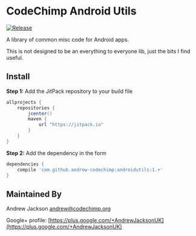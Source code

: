 # CodeChimp Android Utils

[![Release](https://img.shields.io/github/release/andrew-codechimp/androidutils.svg?label=JitPack)](https://jitpack.io/#andrew-codechimp/androidutils)

A library of common misc code for Android apps.

This is not designed to be an everything to everyone lib, just the bits I find useful.

## Install

**Step 1:** Add the JitPack repository to your build file
```groovy
allprojects {
    repositories {
        jcenter()
        maven {
            url "https://jitpack.io"
        }
    }
}
```

**Step 2:** Add the dependency in the form
```groovy
dependencies {
    compile 'com.github.andrew-codechimp:androidutils:1.+'
}
```

## Maintained By

Andrew Jackson <andrew@codechimp.org>

Google+ profile: 
[https://plus.google.com/+AndrewJacksonUK](https://plus.google.com/+AndrewJacksonUK)


